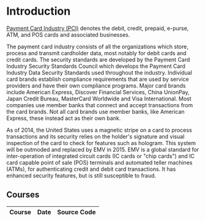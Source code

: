 # Introduction
[Payment Card Industry (PCI)](https://en.wikipedia.org/wiki/Payment_card_industry) denotes the debit, credit, prepaid, e-purse, ATM, and POS cards and associated businesses.

The payment card industry consists of all the organizations which store, process and transmit cardholder data, most notably for debit cards and credit cards. The security standards are developed by the Payment Card Industry Security Standards Council which develops the Payment Card Industry Data Security Standards used throughout the industry. Individual card brands establish compliance requirements that are used by service providers and have their own compliance programs. Major card brands include American Express, Discover Financial Services, China UnionPay, Japan Credit Bureau, MasterCard Worldwide and Visa International. Most companies use member banks that connect and accept transactions from the card brands. Not all card brands use member banks, like American Express, these instead act as their own bank.

As of 2014, the United States uses a magnetic stripe on a card to process transactions and its security relies on the holder's signature and visual inspection of the card to check for features such as hologram. This system will be outmoded and replaced by EMV in 2015. EMV is a global standard for inter-operation of integrated circuit cards (IC cards or "chip cards") and IC card capable point of sale (POS) terminals and automated teller machines (ATMs), for authenticating credit and debit card transactions. It has enhanced security features, but is still susceptible to fraud.

## Courses
| Course | Date| Source Code|
| ----------------------------------------------------------------------------------------------------------------------------------------------- | ------------------- | --------------------------------------------------------------------------------------------------- |